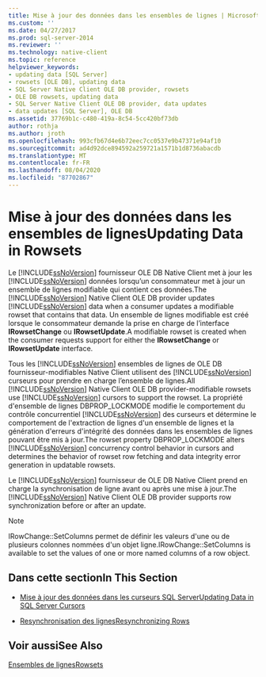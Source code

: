 ```yaml
---
title: Mise à jour des données dans les ensembles de lignes | Microsoft Docs
ms.custom: ''
ms.date: 04/27/2017
ms.prod: sql-server-2014
ms.reviewer: ''
ms.technology: native-client
ms.topic: reference
helpviewer_keywords:
- updating data [SQL Server]
- rowsets [OLE DB], updating data
- SQL Server Native Client OLE DB provider, rowsets
- OLE DB rowsets, updating data
- SQL Server Native Client OLE DB provider, data updates
- data updates [SQL Server], OLE DB
ms.assetid: 37769b1c-c480-419a-8c54-5cc420bf73db
author: rothja
ms.author: jroth
ms.openlocfilehash: 993cfb67d4e6b72eec7cc0537e9b47371e94af10
ms.sourcegitcommit: ad4d92dce894592a259721a1571b1d8736abacdb
ms.translationtype: MT
ms.contentlocale: fr-FR
ms.lasthandoff: 08/04/2020
ms.locfileid: "87702867"
---
```

# <a name="updating-data-in-rowsets"></a><span data-ttu-id="89ab9-102">Mise à jour des données dans les ensembles de lignes</span><span class="sxs-lookup"><span data-stu-id="89ab9-102">Updating Data in Rowsets</span></span>
  <span data-ttu-id="89ab9-103">Le [!INCLUDE[ssNoVersion](../../includes/ssnoversion-md.md)] fournisseur OLE DB Native Client met à jour les [!INCLUDE[ssNoVersion](../../includes/ssnoversion-md.md)] données lorsqu’un consommateur met à jour un ensemble de lignes modifiable qui contient ces données.</span><span class="sxs-lookup"><span data-stu-id="89ab9-103">The [!INCLUDE[ssNoVersion](../../includes/ssnoversion-md.md)] Native Client OLE DB provider updates [!INCLUDE[ssNoVersion](../../includes/ssnoversion-md.md)] data when a consumer updates a modifiable rowset that contains that data.</span></span> <span data-ttu-id="89ab9-104">Un ensemble de lignes modifiable est créé lorsque le consommateur demande la prise en charge de l’interface **IRowsetChange** ou **IRowsetUpdate**.</span><span class="sxs-lookup"><span data-stu-id="89ab9-104">A modifiable rowset is created when the consumer requests support for either the **IRowsetChange** or **IRowsetUpdate** interface.</span></span>  
  
 <span data-ttu-id="89ab9-105">Tous les [!INCLUDE[ssNoVersion](../../includes/ssnoversion-md.md)] ensembles de lignes de OLE DB fournisseur-modifiables Native Client utilisent des [!INCLUDE[ssNoVersion](../../includes/ssnoversion-md.md)] curseurs pour prendre en charge l’ensemble de lignes.</span><span class="sxs-lookup"><span data-stu-id="89ab9-105">All [!INCLUDE[ssNoVersion](../../includes/ssnoversion-md.md)] Native Client OLE DB provider-modifiable rowsets use [!INCLUDE[ssNoVersion](../../includes/ssnoversion-md.md)] cursors to support the rowset.</span></span> <span data-ttu-id="89ab9-106">La propriété d'ensemble de lignes DBPROP_LOCKMODE modifie le comportement du contrôle concurrentiel [!INCLUDE[ssNoVersion](../../includes/ssnoversion-md.md)] des curseurs et détermine le comportement de l'extraction de lignes d'un ensemble de lignes et la génération d'erreurs d'intégrité des données dans les ensembles de lignes pouvant être mis à jour.</span><span class="sxs-lookup"><span data-stu-id="89ab9-106">The rowset property DBPROP_LOCKMODE alters [!INCLUDE[ssNoVersion](../../includes/ssnoversion-md.md)] concurrency control behavior in cursors and determines the behavior of rowset row fetching and data integrity error generation in updatable rowsets.</span></span>  
  
 <span data-ttu-id="89ab9-107">Le [!INCLUDE[ssNoVersion](../../includes/ssnoversion-md.md)] fournisseur de OLE DB Native Client prend en charge la synchronisation de ligne avant ou après une mise à jour.</span><span class="sxs-lookup"><span data-stu-id="89ab9-107">The [!INCLUDE[ssNoVersion](../../includes/ssnoversion-md.md)] Native Client OLE DB provider supports row synchronization before or after an update.</span></span>  
  
> [!NOTE]  
>  <span data-ttu-id="89ab9-108">IRowChange::SetColumns permet de définir les valeurs d'une ou de plusieurs colonnes nommées d'un objet ligne.</span><span class="sxs-lookup"><span data-stu-id="89ab9-108">IRowChange::SetColumns is available to set the values of one or more named columns of a row object.</span></span>  
  
## <a name="in-this-section"></a><span data-ttu-id="89ab9-109">Dans cette section</span><span class="sxs-lookup"><span data-stu-id="89ab9-109">In This Section</span></span>  
  
-   [<span data-ttu-id="89ab9-110">Mise à jour des données dans les curseurs SQL Server</span><span class="sxs-lookup"><span data-stu-id="89ab9-110">Updating Data in SQL Server Cursors</span></span>](updating-data-in-sql-server-cursors.md)  
  
-   [<span data-ttu-id="89ab9-111">Resynchronisation des lignes</span><span class="sxs-lookup"><span data-stu-id="89ab9-111">Resynchronizing Rows</span></span>](updating-data-in-rowsets-resynchronizing-rows.md)  
  
## <a name="see-also"></a><span data-ttu-id="89ab9-112">Voir aussi</span><span class="sxs-lookup"><span data-stu-id="89ab9-112">See Also</span></span>  
 [<span data-ttu-id="89ab9-113">Ensembles de lignes</span><span class="sxs-lookup"><span data-stu-id="89ab9-113">Rowsets</span></span>](rowsets.md)  
  
  
